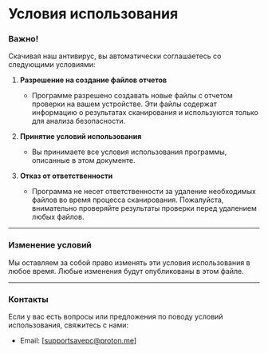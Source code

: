 # Условия использования

### Важно!
Скачивая наш антивирус, вы автоматически соглашаетесь со следующими условиями:

1. **Разрешение на создание файлов отчетов**
   - Программе разрешено создавать новые файлы с отчетом проверки на вашем устройстве. Эти файлы содержат информацию о результатах сканирования и используются только для анализа безопасности.

2. **Принятие условий использования**
   - Вы принимаете все условия использования программы, описанные в этом документе.

3. **Отказ от ответственности**
   - Программа не несет ответственности за удаление необходимых файлов во время процесса сканирования. Пожалуйста, внимательно проверяйте результаты проверки перед удалением любых файлов.

---

### Изменение условий
Мы оставляем за собой право изменять эти условия использования в любое время. Любые изменения будут опубликованы в этом файле.

---

### Контакты
Если у вас есть вопросы или предложения по поводу условий использования, свяжитесь с нами:

- Email: [supportsavepc@proton.me]
